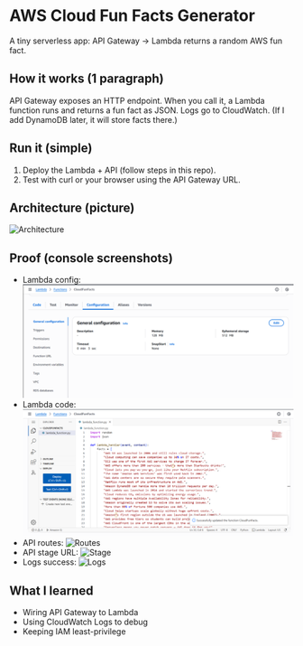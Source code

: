 # AWS Cloud Fun Facts Generator

A tiny serverless app: API Gateway → Lambda returns a random AWS fun fact.

## How it works (1 paragraph)
API Gateway exposes an HTTP endpoint. When you call it, a Lambda function runs and returns a fun fact as JSON. Logs go to CloudWatch. (If I add DynamoDB later, it will store facts there.)

## Run it (simple)
1) Deploy the Lambda + API (follow steps in this repo).
2) Test with curl or your browser using the API Gateway URL.

## Architecture (picture)
![Architecture](docs/screenshots/01-architecture.png)

## Proof (console screenshots)
- Lambda config: ![Lambda](docs/screenshots/02-lambda-config.png)
- Lambda code: ![Lambda](docs/screenshots/02b-lambda-code.png)
- API routes: ![Routes](docs/screenshots/03-api-gateway-routes.png)
- API stage URL: ![Stage](docs/screenshots/04-api-gateway-stage-url.png)
- Logs success: ![Logs](docs/screenshots/05-cloudwatch-logs-success.png)

## What I learned
- Wiring API Gateway to Lambda
- Using CloudWatch Logs to debug
- Keeping IAM least-privilege
